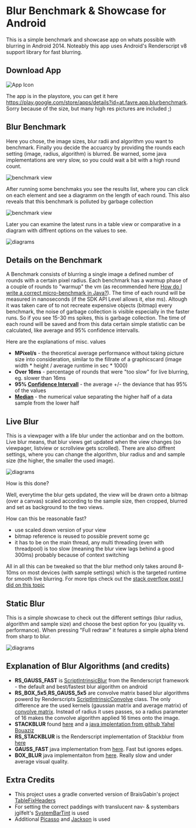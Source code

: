 Blur Benchmark & Showcase for Android
===============

This is a simple benchmark and showcase app on whats possible with blurring in Android 2014. Noteably this app uses Android's Renderscript v8 support library for fast blurring.

Download App
-------------
![App Icon](BlurBenchmark/src/main/res/drawable-mdpi/ic_launcher.png)

The app is in the playstore, you can get it here https://play.google.com/store/apps/details?id=at.favre.app.blurbenchmark. Sorry because of the size, but many high res pictures are included ;)

Blur Benchmark
------------
Here you chose, the image sizes, blur radii and algorithm you want to benchmark. Finally you decide the accuarcy by providing the rounds each setting (image, radius, algorithm) is blurred. Be warned, some java implementations are very slow, so you could wait a bit with a high round count.

![benchmark view](misc/readme/readme_screen01.png)

After running some benchmaks you see the results list, where you can click on each element and see a diagramm on the length of each round. This also reveals that this benchmark is polluted by garbage collection

![benchmark view](misc/readme/readme_screen02.png)

Later you can examine the latest runs in a table view or comparative in a diagram with diffrent options on the values to see.

![diagrams](misc/readme/readme_screen03.png)

Details on the Benchmark
-----------
A Benchmark consists of blurring a single image a defined number of rounds with a certain pixel radius. Each benchmark has a warmup
phase of a couple of rounds to "warmup" the vm (as recommended here [How do I write a correct micro-benchmark in Java?](http://stackoverflow.com/questions/504103)). The time of each round will
be measured in nanoseconds (if the SDK API Level allows it, else ms). Altough it was taken care of to not recreate expensive objects (bitmap)
every benchmark, the noise of garbage collection is visible especially in the faster runs. So if you see 15-30 ms spikes, this is garbage collection.
The time of each round will be saved and from this data certain simple statistic can be calculated, like average and 95% confidence intervalls.

Here are the explanations of misc. values

* __MPixel/s__ - the theoretical average performance without taking picture size into consideration, similar to the fillrate of a graphicscard (image width * height / average runtime in sec * 1000)
* __Over 16ms__ - percentage of rounds that were "too slow" for live blurring, eg. slower than 16ms
* __95% [Confidence Intervall](https://en.wikipedia.org/wiki/Confidence_interval)__ - the average +/- the deviance that has 95% of the values
* __[Median](https://en.wikipedia.org/wiki/Median)__ -  the numerical value separating the higher half of a data sample from the lower half

Live Blur
------------
This is a viewpager with a life blur under the actionbar and on the bottom. Live blur means, that blur views get updated
when the view changes (so viewpager, listview or scrollview gets scrolled). There are also diffrent settings, where you can change the algorithm, blur radius and and sample size (the higher, the smaller the used image).

![diagrams](misc/readme/readme_screen05.png)

How is this done?

Well, everytime the blur gets updated, the view will be drawn onto a bitmap (over a canvas) scaled according to the sample size, then cropped, blurred and set as background to the two views.

How can this be reasonable fast?

* use scaled down version of your view
* bitmap reference is reused to possible prevent some gc
* it has to be on the main thread, any multi threading (even with threadpool) is too slow (meaning the blur view lags behind a good 300ms) probably because of context switching

All in all this can be tweaked so that the blur method only takes around 8-10ms on most devices (with sample settings) which is the targeted runtime for smooth live blurring.
For more tips check out the [stack overflow post I did on this topic](http://stackoverflow.com/a/23119957/774398)



Static Blur
------------
This is a simple showcase to check out the different settings (blur radius, algorithm and sample size) and choose the best option for you (quality vs. performance). When pressing "Full redraw" it features a simple alpha blend from sharp to blur.

![diagrams](misc/readme/readme_screen06.png)


Explanation of Blur Algorithms (and credits)
------------

* __RS_GAUSS_FAST__ is [ScriptIntrinsicBlur](http://developer.android.com/reference/android/renderscript/ScriptIntrinsicBlur.html) from the Renderscript framework - the default and best/fastest blur algorithm on android
* __RS_BOX_5x5__,__RS_GAUSS_5x5__ are convolve matrix based blur algorithms powerd by Renderscripts [ScriptIntrinsicConvolve](http://developer.android.com/reference/android/renderscript/ScriptIntrinsicConvolve5x5.html) class. The only difference are the used kernels (gaussian matrix and average matrix) of [convolve matrix](http://en.wikipedia.org/wiki/Kernel_(image_processing)). Instead of radius it uses passes, so a radius parameter of 16 makes the convolve algorithm applied 16 times onto the image.
* __STACKBLUR__ found [here](http://www.quasimondo.com/StackBlurForCanvas/StackBlurDemo.html) and a [java implentation from github Yahel Bouaziz](https://github.com/PomepuyN/BlurEffectForAndroidDesign/blob/master/BlurEffect/src/com/npi/blureffect/Blur.java)
* __RS_STACKBLUR__ is the Renderscript implementation of Stackblur from [here](https://github.com/kikoso/android-stackblur/blob/master/StackBlur/src/blur.rs)
* __GAUSS_FAST__ java implementation from [here](http://stackoverflow.com/a/13436737/774398). Fast but ignores edges.
* __BOX_BLUR__ java implementaiton from  [here](http://stackoverflow.com/questions/8218438). Really slow and under average visual quality.

Extra Credits
------------

* This project uses a gradle converted version of BraisGabin's project [TableFixHeaders](https://github.com/InQBarna/TableFixHeaders)
* For setting the correct paddings with translucent nav- & systembars jgilfelt's [SystemBarTint](https://github.com/jgilfelt/SystemBarTint) is used
* Additional [Picasso](http://square.github.io/picasso/) and [Jackson](http://jackson.codehaus.org/) is used 
